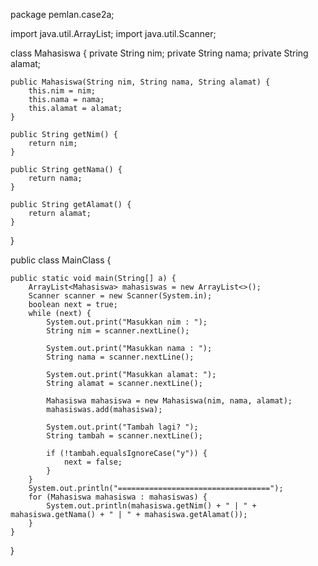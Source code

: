 package pemlan.case2a;

import java.util.ArrayList;
import java.util.Scanner;

class Mahasiswa {
    private String nim;
    private String nama;
    private String alamat;

    public Mahasiswa(String nim, String nama, String alamat) {
        this.nim = nim;
        this.nama = nama;
        this.alamat = alamat;
    }

    public String getNim() {
        return nim;
    }

    public String getNama() {
        return nama;
    }

    public String getAlamat() {
        return alamat;
    }
}

public class MainClass {

    public static void main(String[] a) {
        ArrayList<Mahasiswa> mahasiswas = new ArrayList<>();
        Scanner scanner = new Scanner(System.in);
        boolean next = true;
        while (next) {
            System.out.print("Masukkan nim : ");
            String nim = scanner.nextLine();

            System.out.print("Masukkan nama : ");
            String nama = scanner.nextLine();

            System.out.print("Masukkan alamat: ");
            String alamat = scanner.nextLine();

            Mahasiswa mahasiswa = new Mahasiswa(nim, nama, alamat);
            mahasiswas.add(mahasiswa);

            System.out.print("Tambah lagi? ");
            String tambah = scanner.nextLine();

            if (!tambah.equalsIgnoreCase("y")) {
                next = false;
            }
        }
        System.out.println("==================================");
        for (Mahasiswa mahasiswa : mahasiswas) {
            System.out.println(mahasiswa.getNim() + " | " + mahasiswa.getNama() + " | " + mahasiswa.getAlamat());
        }
    }
}
